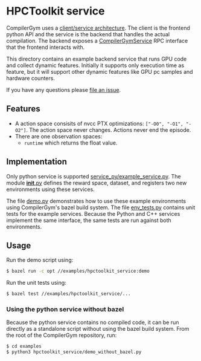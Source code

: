 # HPCToolkit service

CompilerGym uses a
[client/service architecture](https://facebookresearch.github.io/CompilerGym/compiler_gym/service.html).
The client is the frontend python API and the service is the backend that
handles the actual compilation. The backend exposes a
[CompilerGymService](https://github.com/facebookresearch/CompilerGym/blob/development/compiler_gym/service/proto/compiler_gym_service.proto)
RPC interface that the frontend interacts with.

This directory contains an example backend service that runs GPU code and collect dynamic features. Initially it supports only execution time as feature, but it will support other dynamic features like GPU pc samples and hardware counters.

If you have any questions please [file an
issue](https://github.com/facebookresearch/CompilerGym/issues/new/choose).


## Features

* A action space consisits of nvcc PTX optimizations: `["-O0", "-O1", "-O2"]`. The action space
  never changes. Actions never end the episode.
* There are one observation spaces:
  * `runtime` which returns the float value.


## Implementation

Only python service is supported [service_py/example_service.py](service_py/example_service.py). The module [__init__.py](__init__.py) defines the reward space, dataset, and registers two new environments using these services.

The file [demo.py](demo.py) demonstrates how to use these example environments
using CompilerGym's bazel build system. The file [env_tests.py](env_tests.py)
contains unit tests for the example services. Because the Python and C++
services implement the same interface, the same tests are run against both
environments.

## Usage

Run the demo script using:

```sh
$ bazel run -c opt //examples/hpctoolkit_service:demo
```

Run the unit tests using:

```sh
$ bazel test //examples/hpctoolkit_service/...
```

### Using the python service without bazel

Because the python service contains no compiled code, it can be run directly as
a standalone script without using the bazel build system. From the root of the
CompilerGym repository, run:

```sh
$ cd examples
$ python3 hpctoolkit_service/demo_without_bazel.py
```
